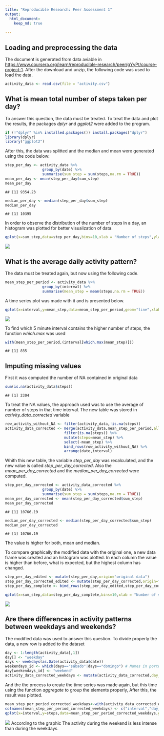 ```yaml
---
title: "Reproducible Research: Peer Assessment 1"
output: 
  html_document:
    keep_md: true 
    
---
```




## Loading and preprocessing the data

The document is generated from data aviable in <https://www.coursera.org/learn/reproducible-research/peer/gYyPt/course-project-1>. After the download and unzip, the following code was used to load the data.


```r
activity_data <- read.csv(file = "activity.csv")
```

## What is mean total number of steps taken per day?
To answer this question, the data must be treated. To treat the data and plot the results, the packages *dplyr* and *ggplot2* were added to the program.


```r
if (!"dplyr" %in% installed.packages()) install.packages("dplyr")
library(dplyr)
library("ggplot2")
```

After this, the data was splitted and the median and mean  were generated using the code below:


```r
step_per_day <- activity_data %>%
                 group_by(date) %>%
                 summarise(sum_step = sum(steps,na.rm = TRUE))
mean_per_day <- mean(step_per_day$sum_step)
mean_per_day
```

```
## [1] 9354.23
```

```r
median_per_day <- median(step_per_day$sum_step)
median_per_day
```

```
## [1] 10395
```

In order to observe the distribution of the number of steps in a day, an histogram was plotted for better visualization of data.

```r
qplot(x=sum_step,data=step_per_day,bins=10,xlab = "Number of steps",ylab = "Frequency")
```

![](figure/unnamed-chunk-2-1.png)<!-- -->

## What is the average daily activity pattern?
The data must be treated again, but now using the following code.

```r
mean_step_per_period <- activity_data %>%
                 group_by(interval) %>%
                 summarise(mean_step = mean(steps,na.rm = TRUE))
```

A time series plot was made with it and is presented below.

```r
qplot(x=interval,y=mean_step,data=mean_step_per_period,geom="line",xlab="5 minute interval",ylab = "average number of steps")
```

![](figure/unnamed-chunk-4-1.png)<!-- -->

To find which 5 minute interval contains the higher number of steps, the function *which.max* was used

```r
with(mean_step_per_period,(interval[which.max(mean_step)]))
```

```
## [1] 835
```

## Imputing missing values

First it was computed the number of NA contained in original data


```r
sum(is.na(activity_data$steps))
```

```
## [1] 2304
```

To treat the NA values, the approach used was to use the average of number of steps in that time interval. The new table was stored in *activity_data_corrected* variable


```r
row_activity_without_NA <- filter(activity_data,!is.na(steps))
activity_data_corrected <- merge(activity_data,mean_step_per_period,all.x = TRUE) %>%
                           filter(is.na(steps)) %>%
                           mutate(steps=mean_step) %>%
                           select(-mean_step) %>%
                           bind_rows(row_activity_without_NA) %>%
                           arrange(date,interval)
```

Whith this new table, the variable *step_per_day* was recalculated, and the new value is called *step_per_day_corrected*. Also the *mean_per_day_corrected* and the *median_per_day_corrected* were computed. 



```r
step_per_day_corrected <- activity_data_corrected %>%
                 group_by(date) %>%
                 summarise(sum_step = sum(steps,na.rm = TRUE))
mean_per_day_corrected <- mean(step_per_day_corrected$sum_step)
mean_per_day_corrected
```

```
## [1] 10766.19
```

```r
median_per_day_corrected <- median(step_per_day_corrected$sum_step)
median_per_day_corrected
```

```
## [1] 10766.19
```
The value is higher for both, mean and median.

To compare graphically the modified data with the original one, a new data frame was created and an histogram was plotted. In each column the value is higher than before, what is expected, but the highest column has changed. 


```r
step_per_day_edited <- mutate(step_per_day,origin="original data")
step_per_day_corrected_edited <- mutate(step_per_day_corrected,origin="modified data")
step_per_day_complete <- bind_rows(step_per_day_edited,step_per_day_corrected_edited)

qplot(x=sum_step,data=step_per_day_complete,bins=10,xlab = "Number of steps",ylab = "Frequency",fill=origin)
```

![](figure/unnamed-chunk-9-1.png)<!-- -->

## Are there differences in activity patterns between weekdays and weekends?

The modified data was used to answer this question. To divide properly the data, a new row is added to the dataset


```r
day <- 1:length(activity_data[,1])
day[] <- "weekday"
days <- weekdays(as.Date(activity_data$date))
weekendays_id <- which(days=="sábado"|days=="domingo") # Names in portuguese
day[weekendays_id] <- "weekend"
activity_data_corrected_weekdays <- mutate(activity_data_corrected,day_type=day)
```

And the the  process to create the time series was made again, but this time using the function *aggregate* to group the elements properly, After this, the result was plotted.


```r
mean_step_per_period_corrected_weekdays<-with(activity_data_corrected_weekdays,aggregate.data.frame(as.numeric(steps),by=list(interval,day_type),sum))
colnames(mean_step_per_period_corrected_weekdays) <- c("interval","day_type","steps")
qplot(x=interval,y=steps,data=mean_step_per_period_corrected_weekdays,geom="line",facets = day_type~.,xlab="5 minute interval",ylab = "average number of steps")
```

![](figure/unnamed-chunk-11-1.png)<!-- -->
According to the graphic The activity during the weekend is less intense than during the weekdays.
